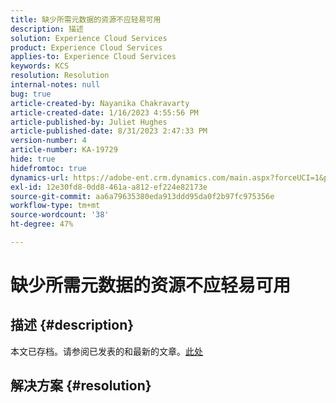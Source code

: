 ```yaml
---
title: 缺少所需元数据的资源不应轻易可用
description: 描述
solution: Experience Cloud Services
product: Experience Cloud Services
applies-to: Experience Cloud Services
keywords: KCS
resolution: Resolution
internal-notes: null
bug: true
article-created-by: Nayanika Chakravarty
article-created-date: 1/16/2023 4:55:56 PM
article-published-by: Juliet Hughes
article-published-date: 8/31/2023 2:47:33 PM
version-number: 4
article-number: KA-19729
hide: true
hidefromtoc: true
dynamics-url: https://adobe-ent.crm.dynamics.com/main.aspx?forceUCI=1&pagetype=entityrecord&etn=knowledgearticle&id=3e1c68a4-be95-ed11-aad1-6045bd006149
exl-id: 12e30fd8-0dd8-461a-a812-ef224e82173e
source-git-commit: aa6a79635380eda913ddd95da0f2b97fc975356e
workflow-type: tm+mt
source-wordcount: '38'
ht-degree: 47%

---
```


# 缺少所需元数据的资源不应轻易可用

## 描述 {#description}

本文已存档。请参阅已发表的和最新的文章。[此处](https://experienceleague.adobe.com/search.html#sort=relevancy)

## 解决方案 {#resolution}
